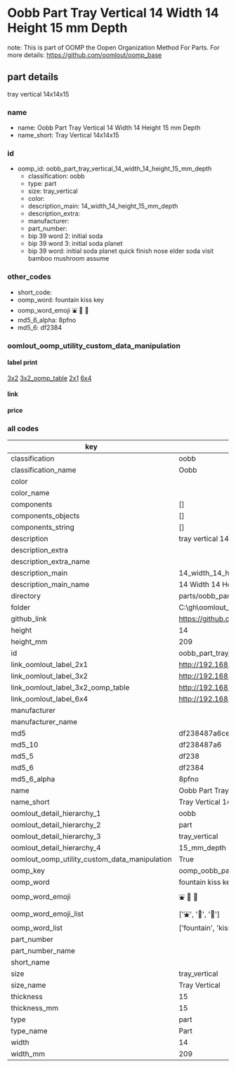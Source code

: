 # Oobb Part Tray Vertical 14 Width 14 Height 15 mm Depth  

note: This is part of OOMP the Oopen Organization Method For Parts. For more details: https://github.com/oomlout/oomp_base

##  part details
  



tray vertical 14x14x15



### name
* name: Oobb Part Tray Vertical 14 Width 14 Height 15 mm Depth
* name_short: Tray Vertical 14x14x15 
### id
* oomp_id: oobb_part_tray_vertical_14_width_14_height_15_mm_depth
  * classification: oobb
  * type: part
  * size: tray_vertical
  * color: 
  * description_main: 14_width_14_height_15_mm_depth
  * description_extra: 
  * manufacturer: 
  * part_number: 
  * bip 39 word 2: initial soda
  * bip 39 word 3: initial soda planet
  * bip 39 word: initial soda planet quick finish nose elder soda visit bamboo mushroom assume

### other_codes
* short_code: 
* oomp_word: fountain kiss key
* oomp_word_emoji :fountain: :kiss: :key:
* md5_6_alpha: 8pfno
* md5_6: df2384






### oomlout_oomp_utility_custom_data_manipulation
#### label print
[3x2](http://192.168.1.245:1112/?label=oomp%208pfno)
[3x2_oomp_table](http://192.168.1.108:1112/?label=oomp%208pfno)
[2x1](http://192.168.1.242:1112/?label=oomp%208pfno)
[6x4](http://192.168.1.55:1112/?label=oomp%208pfno)    

#### link

                              

#### price







### all codes 
| key | value |  
| --- | --- |  
| classification | oobb |  
| classification_name | Oobb |  
| color |  |  
| color_name |  |  
| components | [] |  
| components_objects | [] |  
| components_string | [] |  
| description | tray vertical 14x14x15 |  
| description_extra |  |  
| description_extra_name |  |  
| description_main | 14_width_14_height_15_mm_depth |  
| description_main_name | 14 Width 14 Height 15 mm Depth |  
| directory | parts/oobb_part_tray_vertical_14_width_14_height_15_mm_depth |  
| folder | C:\gh\oomlout_oobb_version_4_generated_parts\parts\oobb_part_tray_vertical_14_width_14_height_15_mm_depth |  
| github_link | https://github.com/oomlout/oomlout_oomp_part_src/tree/main/parts/oobb_part_tray_vertical_14_width_14_height_15_mm_depth |  
| height | 14 |  
| height_mm | 209 |  
| id | oobb_part_tray_vertical_14_width_14_height_15_mm_depth |  
| link_oomlout_label_2x1 | http://192.168.1.242:1112/?label=oomp%208pfno |  
| link_oomlout_label_3x2 | http://192.168.1.245:1112/?label=oomp%208pfno |  
| link_oomlout_label_3x2_oomp_table | http://192.168.1.108:1112/?label=oomp%208pfno |  
| link_oomlout_label_6x4 | http://192.168.1.55:1112/?label=oomp%208pfno |  
| manufacturer |  |  
| manufacturer_name |  |  
| md5 | df238487a6ce28ea59ab8afb4bf38b9f |  
| md5_10 | df238487a6 |  
| md5_5 | df238 |  
| md5_6 | df2384 |  
| md5_6_alpha | 8pfno |  
| name | Oobb Part Tray Vertical 14 Width 14 Height 15 mm Depth |  
| name_short | Tray Vertical 14x14x15  |  
| oomlout_detail_hierarchy_1 | oobb |  
| oomlout_detail_hierarchy_2 | part |  
| oomlout_detail_hierarchy_3 | tray_vertical |  
| oomlout_detail_hierarchy_4 | 15_mm_depth |  
| oomlout_oomp_utility_custom_data_manipulation | True |  
| oomp_key | oomp_oobb_part_tray_vertical_14_width_14_height_15_mm_depth |  
| oomp_word | fountain kiss key |  
| oomp_word_emoji | :fountain: :kiss: :key: |  
| oomp_word_emoji_list | [':fountain:', ':kiss:', ':key:'] |  
| oomp_word_list | ['fountain', 'kiss', 'key'] |  
| part_number |  |  
| part_number_name |  |  
| short_name |  |  
| size | tray_vertical |  
| size_name | Tray Vertical |  
| thickness | 15 |  
| thickness_mm | 15 |  
| type | part |  
| type_name | Part |  
| width | 14 |  
| width_mm | 209 |  
